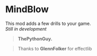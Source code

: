 # MindBlow

This mod adds a few drills to your game.  
*Still in development*

> **ThePythonGuy.**

> Thanks to **GlennFolker** for effectlib
